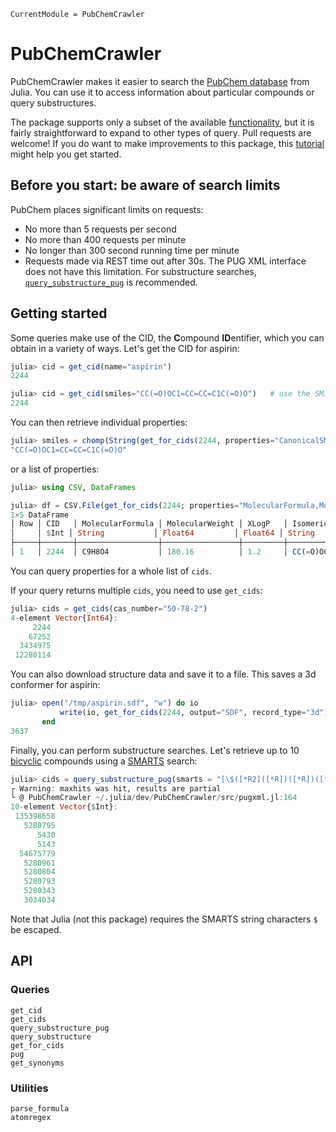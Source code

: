 ```@meta
CurrentModule = PubChemCrawler
```

# PubChemCrawler

PubChemCrawler makes it easier to search the [PubChem database](https://pubchem.ncbi.nlm.nih.gov/) from Julia.
You can use it to access information about particular compounds or query substructures.

The package supports only a subset of the available [functionality](https://pubchemdocs.ncbi.nlm.nih.gov/pug-rest),
but it is fairly straightforward to expand to other types of query. Pull requests are welcome!
If you do want to make improvements to this package, this [tutorial](https://pubchemdocs.ncbi.nlm.nih.gov/pug-rest-tutorial)
might help you get started.

## Before you start: be aware of search limits

PubChem places significant limits on requests:

- No more than 5 requests per second
- No more than 400 requests per minute
- No longer than 300 second running time per minute
- Requests made via REST time out after 30s. The PUG XML interface does not have this limitation. For substructure searches, [`query_substructure_pug`](@ref) is recommended.

## Getting started

Some queries make use of the CID, the **C**ompound **ID**entifier, which you can obtain in a variety of ways.
Let's get the CID for aspirin:

```julia
julia> cid = get_cid(name="aspirin")
2244

julia> cid = get_cid(smiles="CC(=O)OC1=CC=CC=C1C(=O)O")   # use the SMILES string
2244
```

You can then retrieve individual properties:

```julia
julia> smiles = chomp(String(get_for_cids(2244, properties="CanonicalSMILES", output="TXT")))
"CC(=O)OC1=CC=CC=C1C(=O)O"
```

or a list of properties:

```julia
julia> using CSV, DataFrames

julia> df = CSV.File(get_for_cids(2244; properties="MolecularFormula,MolecularWeight,XLogP,IsomericSMILES", output="CSV")) |> DataFrame
1×5 DataFrame
│ Row │ CID   │ MolecularFormula │ MolecularWeight │ XLogP   │ IsomericSMILES           │
│     │ $Int │ String           │ Float64         │ Float64 │ String                   │
├─────┼───────┼──────────────────┼─────────────────┼─────────┼──────────────────────────┤
│ 1   │ 2244  │ C9H8O4           │ 180.16          │ 1.2     │ CC(=O)OC1=CC=CC=C1C(=O)O │
```

You can query properties for a whole list of `cids`.

If your query returns multiple `cids`, you need to use `get_cids`:

``` julia
julia> cids = get_cids(cas_number="50-78-2")
4-element Vector{Int64}:
     2244
    67252
  3434975
 12280114
```

You can also download structure data and save it to a file. This saves a 3d conformer for aspirin:

```julia
julia> open("/tmp/aspirin.sdf", "w") do io
           write(io, get_for_cids(2244, output="SDF", record_type="3d"))
       end
3637
```

Finally, you can perform substructure searches. Let's retrieve up to 10 [bicyclic](https://en.wikipedia.org/wiki/Bicyclic_molecule) compounds using a [SMARTS](https://en.wikipedia.org/wiki/SMILES_arbitrary_target_specification) search:

```julia
julia> cids = query_substructure_pug(smarts = "[\$([*R2]([*R])([*R])([*R]))].[\$([*R2]([*R])([*R])([*R]))]", maxhits = 10)
┌ Warning: maxhits was hit, results are partial
└ @ PubChemCrawler ~/.julia/dev/PubChemCrawler/src/pugxml.jl:164
10-element Vector{$Int}:
 135398658
   5280795
      5430
      5143
  54675779
   5280961
   5280804
   5280793
   5280343
   3034034
```

Note that Julia (not this package) requires the SMARTS string characters `$` be escaped.

## API

### Queries

```@docs
get_cid
get_cids
query_substructure_pug
query_substructure
get_for_cids
pug
get_synonyms
```

### Utilities

```@docs
parse_formula
atomregex
```
